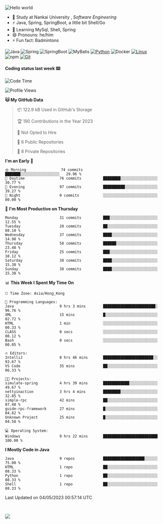 

<img src="https://raw.githubusercontent.com/sagar-viradiya/sagar-viradiya/master/resources/banner.png" alt="Hello world">


<br/>


- 🍻  Study at Nankai University , _Software Engineering_
- ⚡  Java, Spring, SpringBoot, a little bit Shell/Go
- 🌱 Learning MySql, Shell, Spring
- 😄 Pronouns: he/him
- ⚡ Fun fact: Badmintons

![Java](https://img.shields.io/badge/-Java-007396?style=flat-square&logo=java&logoColor=ffffff)
![Spring](https://img.shields.io/badge/-Spring-green)
![SpringBoot](https://img.shields.io/badge/-SpringBoot-green)
![MyBatis](https://img.shields.io/badge/-MyBatis-yellowgreen)
[![Python](https://img.shields.io/badge/-Python-3776AB?style=flat-square&logo=python&logoColor=ffffff)](https://www.python.org/)
![Docker](https://img.shields.io/badge/Docker-2496ED?style=flat-square&logo=docker&logoColor=ffffff)
[![Linux](https://img.shields.io/badge/-Linux-333333?style=flat-square&logo=linux&logoColor=white)](https://www.linuxfoundation.org/)
![npm](https://img.shields.io/badge/-NPM-CB3837?style=flat-square&logo=npm&logoColor=white)
[![Git](https://img.shields.io/badge/-Git-f05032?style=flat-square&logo=git&logoColor=white)](https://git-scm.com/)

#### Coding status last week ⌨️

<!--START_SECTION:waka-->
![Code Time](http://img.shields.io/badge/Code%20Time-157%20hrs%201%20min-blue)

![Profile Views](http://img.shields.io/badge/Profile%20Views-11-blue)

**🐱 My GitHub Data** 

> 📦 122.9 kB Used in GitHub's Storage 
 > 
> 🏆 190 Contributions in the Year 2023
 > 
> 🚫 Not Opted to Hire
 > 
> 📜 6 Public Repositories 
 > 
> 🔑 8 Private Repositories 
 > 
**I'm an Early 🐤** 

```text
🌞 Morning                74 commits          ███████░░░░░░░░░░░░░░░░░░   29.96 % 
🌆 Daytime                76 commits          ████████░░░░░░░░░░░░░░░░░   30.77 % 
🌃 Evening                97 commits          ██████████░░░░░░░░░░░░░░░   39.27 % 
🌙 Night                  0 commits           ░░░░░░░░░░░░░░░░░░░░░░░░░   00.00 % 
```
📅 **I'm Most Productive on Thursday** 

```text
Monday                   31 commits          ███░░░░░░░░░░░░░░░░░░░░░░   12.55 % 
Tuesday                  20 commits          ██░░░░░░░░░░░░░░░░░░░░░░░   08.10 % 
Wednesday                37 commits          ████░░░░░░░░░░░░░░░░░░░░░   14.98 % 
Thursday                 58 commits          ██████░░░░░░░░░░░░░░░░░░░   23.48 % 
Friday                   25 commits          ███░░░░░░░░░░░░░░░░░░░░░░   10.12 % 
Saturday                 38 commits          ████░░░░░░░░░░░░░░░░░░░░░   15.38 % 
Sunday                   38 commits          ████░░░░░░░░░░░░░░░░░░░░░   15.38 % 
```


📊 **This Week I Spent My Time On** 

```text
🕑︎ Time Zone: Asia/Hong_Kong

💬 Programming Languages: 
Java                     9 hrs 3 mins        ████████████████████████░   96.76 % 
XML                      15 mins             █░░░░░░░░░░░░░░░░░░░░░░░░   02.72 % 
HTML                     1 min               ░░░░░░░░░░░░░░░░░░░░░░░░░   00.33 % 
CLASS                    0 secs              ░░░░░░░░░░░░░░░░░░░░░░░░░   00.12 % 
Bash                     0 secs              ░░░░░░░░░░░░░░░░░░░░░░░░░   00.05 % 

🔥 Editors: 
IntelliJ                 8 hrs 46 mins       ███████████████████████░░   93.67 % 
VS Code                  35 mins             ██░░░░░░░░░░░░░░░░░░░░░░░   06.33 % 

🐱‍💻 Projects: 
simulate-spring          4 hrs 39 mins       ████████████░░░░░░░░░░░░░   49.67 % 
nettyinaction            3 hrs 4 mins        ████████░░░░░░░░░░░░░░░░░   32.85 % 
simple-rpc               42 mins             ██░░░░░░░░░░░░░░░░░░░░░░░   07.48 % 
guide-rpc-framework      27 mins             █░░░░░░░░░░░░░░░░░░░░░░░░   04.82 % 
Unknown Project          25 mins             █░░░░░░░░░░░░░░░░░░░░░░░░   04.58 % 

💻 Operating System: 
Windows                  9 hrs 22 mins       █████████████████████████   100.00 % 
```

**I Mostly Code in Java** 

```text
Java                     9 repos             ███████████████████░░░░░░   75.00 % 
HTML                     1 repo              ██░░░░░░░░░░░░░░░░░░░░░░░   08.33 % 
Python                   1 repo              ██░░░░░░░░░░░░░░░░░░░░░░░   08.33 % 
Shell                    1 repo              ██░░░░░░░░░░░░░░░░░░░░░░░   08.33 % 
```




 Last Updated on 04/05/2023 00:57:14 UTC
<!--END_SECTION:waka-->

<br/>

![](https://github-profile-trophy.vercel.app/?username=quincysky&column=7)







